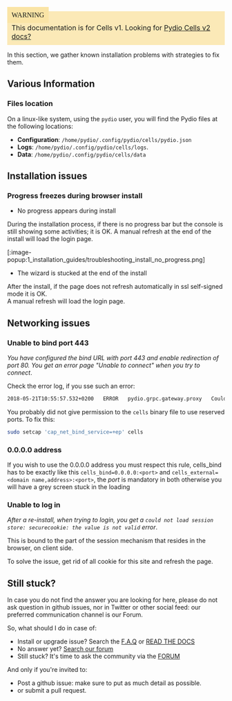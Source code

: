 <div style="background-color: #fbe9b7;font-size: 16px;">
<span style="background-color: #fae4a6;padding: 10px;font-family: FuturaT-Demi;">WARNING</span>
<span style="padding: 10px;display: inline-block;">This documentation is for Cells v1. Looking for <a href="https://pydio.com/en/docs/cells/v2/quick-start">Pydio Cells v2 docs?</a></span>
</div>

In this section, we gather known installation problems with strategies to fix them.

## Various Information

### Files location

On a linux-like system, using the `pydio` user, you will find the Pydio files at the following locations:

- **Configuration**: `/home/pydio/.config/pydio/cells/pydio.json`
- **Logs**: `/home/pydio/.config/pydio/cells/logs`.
- **Data**: `/home/pydio/.config/pydio/cells/data`

## Installation issues

### Progress freezes during browser install

- No progress appears during install

During the installation process, if there is no progress bar but the console is still showing some activities; it is OK. A manual refresh at the end of the install will load the login page.

[:image-popup:1_installation_guides/troubleshooting_install_no_progress.png]

- The wizard is stucked at the end of the install

After the install, if the page does not refresh automatically in ssl self-signed mode it is OK.  
A manual refresh will load the login page.

## Networking issues

### Unable to bind port 443

_You have configured the bind URL with port 443 and enable redirection of port 80. You get an error page "Unable to connect" when you try to connect_.

Check the error log, if you sse such an error:

```sh
2018-05-21T10:55:57.532+0200   ERROR   pydio.grpc.gateway.proxy   Could not run   {"error": "listen tcp :443: bind: permission denied"}
```

You probably did not give permission to the `cells` binary file to use reserved ports. To fix this:

```sh
sudo setcap 'cap_net_bind_service=+ep' cells
```

### 0.0.0.0 address

If you wish to use the 0.0.0.0 address you must respect this rule, cells_bind has to be exactly like this `cells_bind=0.0.0.0:<port>` and `cells_external=<domain name,address>:<port>`, the *port* is mandatory in both otherwise you will have a grey screen stuck in the loading

### Unable to log in

_After a re-install, when trying to login, you get a `could not load session store: securecookie: the value is not valid` error_.

This is bound to the part of the session mechanism that resides in the browser, on client side.

To solve the issue, get rid of all cookie for this site and refresh the page.

## Still stuck?

In case you do not find the answer you are looking for here, please do not ask question in github issues, nor in Twitter or other social feed: our preferred communication channel is our Forum.

So, what should I do in case of:

- Install or upgrade issue? Search the [F.A.Q](https://pydio.com/en/docs/faq) or [READ THE DOCS](https://pydio.com/en/docs)
- No answer yet? [Search our forum](https://forum.pydio.com/)
- Still stuck? It's time to ask the community via the [FORUM](https://forum.pydio.com/)

And only if you're invited to:

- Post a github issue: make sure to put as much detail as possible.
- or submit a pull request.
